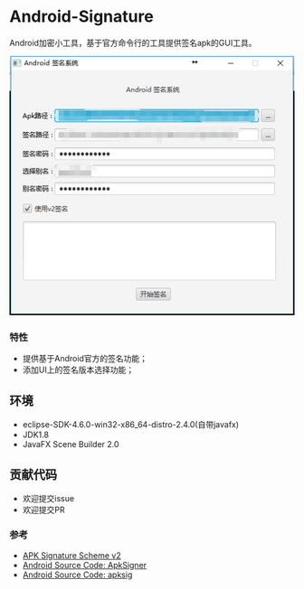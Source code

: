 # Android-Signature
Android加密小工具，基于官方命令行的工具提供签名apk的GUI工具。

![基本UI](pic/20170515115613.png)

### 特性
* 提供基于Android官方的签名功能；
* 添加UI上的签名版本选择功能；

## 环境
* eclipse-SDK-4.6.0-win32-x86_64-distro-2.4.0(自带javafx)
* JDK1.8
* JavaFX Scene Builder 2.0

## 贡献代码
* 欢迎提交issue
* 欢迎提交PR

### 参考
* [APK Signature Scheme v2](https://source.android.com/security/apksigning/v2.html)
* [Android Source Code: ApkSigner](https://android.googlesource.com/platform/build/+/8740e9d)
* [Android Source Code: apksig](https://android.googlesource.com/platform/tools/apksig/)
